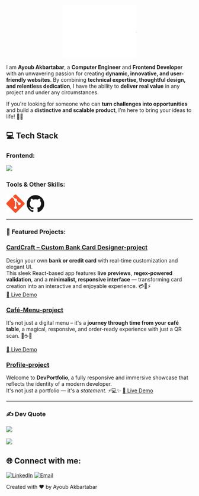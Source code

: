 <p align="center">
  <img src="https://raw.githubusercontent.com/ayoubakbartabar/ayoubakbartabar/main/Animation%20-%201744722191002.gif" width="200" />
</p>

I am **Ayoub Akbartabar**, a **Computer Engineer** and **Frontend Developer** with an unwavering passion for creating **dynamic, innovative, and user-friendly websites**. By combining **technical expertise, thoughtful design, and relentless dedication**, I have the ability to **deliver real value** in any project and under any circumstances.  

If you're looking for someone who can **turn challenges into opportunities** and build a **distinctive and scalable product**, I’m here to bring your ideas to life! 🚀✨

## 💻 Tech Stack

### Frontend:
<img src="https://skillicons.dev/icons?i=html,css,js,ts,react" />


### Tools & Other Skills:
<p align="left">
  <img src="https://raw.githubusercontent.com/devicons/devicon/master/icons/git/git-original.svg" alt="Git" width="50" height="50" style="display: inline-block;"/>
  <img src="https://raw.githubusercontent.com/devicons/devicon/master/icons/github/github-original.svg" alt="GitHub" width="50" height="50" style="display: inline-block;"/>
</p>

___

### 🚀 Featured Projects:

### [CardCraft – Custom Bank Card Designer-project](https://github.com/ayoubakbartabar/cards-landing-page)  
Design your own **bank or credit card** with real-time customization and elegant UI.  
This sleek React-based app features **live previews**, **regex-powered validation**, and a **minimalist, responsive interface** — transforming card creation into an interactive and enjoyable experience. 💳🎨⚡  
[🔗 Live Demo](https://custom-cards-landingpage.netlify.app)

### [Café-Menu-project](https://github.com/ayoubakbartabar/Coffee-Shop-Menu-Project)
It's not just a digital menu – it's a **journey through time from your café table**, a magical, responsive, and order-ready experience with just a QR scan. 📱☕🚀

[🔗 Live Demo ](https://before-the-coffee-get-cold.netlify.app/)

### [Profile-project](https://github.com/ayoubakbartabar/profile-project)
Welcome to **DevPortfolio**, a fully responsive and immersive showcase that reflects the identity of a modern developer.  
It's not just a portfolio — it's a *statement*. ⚡💻✨
[🔗 Live Demo ](https://developer-profile-project.netlify.app/)

---

### ✍️ Dev Quote

![](https://quotes-github-readme.vercel.app/api?type=horizontal&theme=radical)

[![](https://visitcount.itsvg.in/api?id=ayoubakbartabar&icon=0&color=0)](https://visitcount.itsvg.in)
## 🌐 Connect with me:
[![LinkedIn](https://img.shields.io/badge/LinkedIn-%230077B5.svg?logo=linkedin&logoColor=white)](https://www.linkedin.com/in/ayoub-akbartabar-bb78b2212/) [![Email](https://img.shields.io/badge/Email-D14836?logo=gmail&logoColor=white)](mailto:ayoubakbartabar1887@gmail.com) 

Created with ❤️ by Ayoub Akbartabar 
